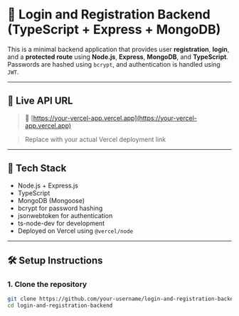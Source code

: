 # 🔐 Login and Registration Backend (TypeScript + Express + MongoDB)

This is a minimal backend application that provides user **registration**, **login**, and a **protected route** using **Node.js**, **Express**, **MongoDB**, and **TypeScript**. Passwords are hashed using `bcrypt`, and authentication is handled using `JWT`.

---

## 🚀 Live API URL

> 📡 [https://your-vercel-app.vercel.app](https://your-vercel-app.vercel.app)

> Replace with your actual Vercel deployment link

---

## 🧰 Tech Stack

- Node.js + Express.js
- TypeScript
- MongoDB (Mongoose)
- bcrypt for password hashing
- jsonwebtoken for authentication
- ts-node-dev for development
- Deployed on Vercel using `@vercel/node`

---

## 🛠️ Setup Instructions

### 1. Clone the repository

```bash
git clone https://github.com/your-username/login-and-registration-backend.git
cd login-and-registration-backend
